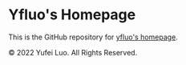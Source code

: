 # Yfluo's Homepage

This is the GitHub repository for [yfluo's homepage](https://yfluo.me).

© 2022 Yufei Luo. All Rights Reserved.